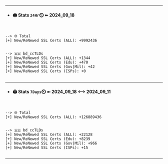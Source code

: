 

---
- #### 🖨️ **Stats** `24Hr`⏲️ ➼ 2024_09_18
```console


--> 🌐 Total
[+] New/ReNewed SSL Certs (ALL): +9992436


--> 🇧🇩 bd_ccTLDs
[+] New/ReNewed SSL Certs (ALL): +1344
[+] New/ReNewed SSL Certs (Edu): +470
[+] New/ReNewed SSL Certs (Gov|Mil): +42
[+] New/ReNewed SSL Certs (ISPs): +0


```

---
- #### 🖨️ **Stats** `7Days`⏲️ ➼ 2024_09_18 <--> 2024_09_11
```console


--> 🌐 Total
[+] New/ReNewed SSL Certs (ALL): +126889436


--> 🇧🇩 bd_ccTLDs
[+] New/ReNewed SSL Certs (ALL): +22128
[+] New/ReNewed SSL Certs (Edu): +8239
[+] New/ReNewed SSL Certs (Gov|Mil): +966
[+] New/ReNewed SSL Certs (ISPs): +15


```

---

